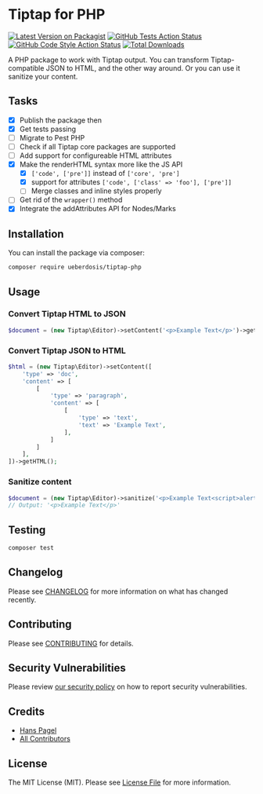 # Tiptap for PHP
[![Latest Version on Packagist](https://img.shields.io/packagist/v/ueberdosis/tiptap-php.svg?style=flat-square)](https://packagist.org/packages/ueberdosis/tiptap-php)
[![GitHub Tests Action Status](https://github.com/ueberdosis/tiptap-php/actions/workflows/run-tests.yml/badge.svg)](https://github.com/ueberdosis/tiptap-php/actions/workflows/run-tests.yml)
[![GitHub Code Style Action Status](https://github.com/ueberdosis/tiptap-php/actions/workflows/php-cs-fixer.yml/badge.svg)](https://github.com/ueberdosis/tiptap-php/actions/workflows/php-cs-fixer.yml)
[![Total Downloads](https://img.shields.io/packagist/dt/ueberdosis/tiptap-php.svg?style=flat-square)](https://packagist.org/packages/ueberdosis/tiptap-php)

A PHP package to work with Tiptap output. You can transform Tiptap-compatible JSON to HTML, and the other way around. Or you can use it sanitize your content.

## Tasks
- [x] Publish the package then
- [x] Get tests passing
- [ ] Migrate to Pest PHP
- [ ] Check if all Tiptap core packages are supported
- [ ] Add support for configureable HTML attributes
- [x] Make the renderHTML syntax more like the JS API
  - [x] `['code', ['pre']]` instead of `['core', 'pre']`
  - [x] support for attributes `['code', ['class' => 'foo'], ['pre']]`
  - [ ] Merge classes and inline styles properly
- [ ] Get rid of the `wrapper()` method
- [x] Integrate the addAttributes API for Nodes/Marks

## Installation
You can install the package via composer:

```bash
composer require ueberdosis/tiptap-php
```

## Usage
### Convert Tiptap HTML to JSON
```php
$document = (new Tiptap\Editor)->setContent('<p>Example Text</p>')->getDocument();
```

### Convert Tiptap JSON to HTML
```php
$html = (new Tiptap\Editor)->setContent([
    'type' => 'doc',
    'content' => [
        [
            'type' => 'paragraph',
            'content' => [
                [
                    'type' => 'text',
                    'text' => 'Example Text',
                ],
            ]
        ]
    ],
])->getHTML();
```

### Sanitize content
```php
$document = (new Tiptap\Editor)->sanitize('<p>Example Text<script>alert("HACKED!")</script></p>');
// Output: '<p>Example Text</p>'
```

## Testing
```bash
composer test
```

## Changelog
Please see [CHANGELOG](CHANGELOG.md) for more information on what has changed recently.

## Contributing
Please see [CONTRIBUTING](.github/CONTRIBUTING.md) for details.

## Security Vulnerabilities
Please review [our security policy](../../security/policy) on how to report security vulnerabilities.

## Credits
- [Hans Pagel](https://github.com/hanspagel)
- [All Contributors](../../contributors)

## License
The MIT License (MIT). Please see [License File](LICENSE.md) for more information.
